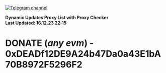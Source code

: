 [![Telegram channel](https://img.shields.io/endpoint?url=https://runkit.io/damiankrawczyk/telegram-badge/branches/master?url=https://t.me/n4z4v0d)](https://t.me/n4z4v0d) 

**Dynamic Updates Proxy List with Proxy Checker**  
**Last Updated: 16.12.23 22:15**

# DONATE (_any evm_) - 0xDEADf12DE9A24b47Da0a43E1bA70B8972F5296F2
